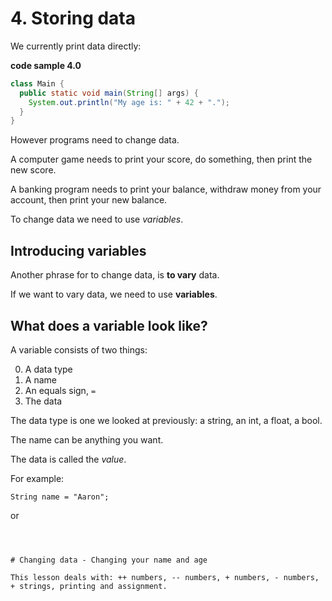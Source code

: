 # 4. Storing data

We currently print data directly:

**code sample 4.0**
```java
class Main {
  public static void main(String[] args) {
    System.out.println("My age is: " + 42 + ".");
  }
}
```

However programs need to change data.

A computer game needs to print your score, do something, then print the new score.

A banking program needs to print your balance, withdraw money from your account, then print your new balance.

To change data we need to use *variables*.

## Introducing variables

Another phrase for to change data, is **to vary** data.

If we want to vary data, we need to use **variables**.

## What does a variable look like?

A variable consists of two things:

0. A data type
0. A name
0. An equals sign, `=`
0. The data

The data type is one we looked at previously: a string, an int, a float, a bool.

The name can be anything you want.

The data is called the *value*.

For example:

```
String name = "Aaron";
```

or 

```



# Changing data - Changing your name and age

This lesson deals with: ++ numbers, -- numbers, + numbers, - numbers, + strings, printing and assignment.
